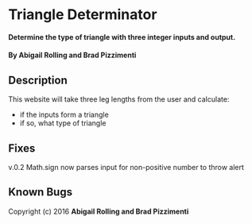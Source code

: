 # Triangle Determinator

#### Determine the type of triangle with three integer inputs and output.

#### By Abigail Rolling and Brad Pizzimenti

## Description

This website will take three leg lengths from the user and calculate:

- if the inputs form a triangle
- if so, what type of triangle

## Fixes

v.0.2 Math.sign now parses input for non-positive number to throw alert

## Known Bugs



Copyright (c) 2016 **Abigail Rolling and Brad Pizzimenti**
